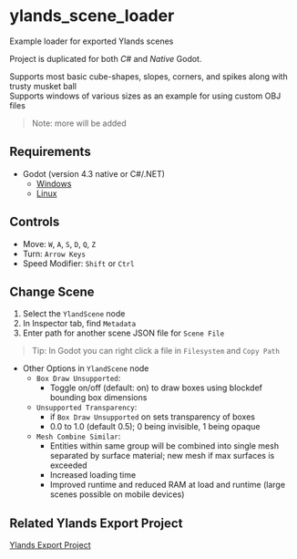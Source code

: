 # ylands_scene_loader
Example loader for exported Ylands scenes

Project is duplicated for both *C#* and *Native* Godot.

Supports most basic cube-shapes, slopes, corners, and spikes along with trusty musket ball<br/>
Supports windows of various sizes as an example for using custom OBJ files
> Note: more will be added

## Requirements
* Godot (version 4.3 native or C#/.NET)
  * [Windows](https://godotengine.org/download/windows/)
  * [Linux](https://godotengine.org/download/linux/)

## Controls
* Move: `W`, `A`, `S`, `D`, `Q`, `Z`
* Turn: `Arrow Keys`
* Speed Modifier: `Shift` or `Ctrl`

## Change Scene
1. Select the `YlandScene` node
1. In Inspector tab, find `Metadata`
1. Enter path for another scene JSON file for `Scene File`
  > Tip: In Godot you can right click a file in `Filesystem` and `Copy Path`

* Other Options in `YlandScene` node
  * `Box Draw Unsupported`:
    * Toggle on/off (default: on) to draw boxes using blockdef bounding box dimensions
  * `Unsupported Transparency`:
    * if `Box Draw Unsupported` on sets transparency of boxes
    * 0.0 to 1.0 (default 0.5); 0 being invisible, 1 being opaque
  * `Mesh Combine Similar`:
    * Entities within same group will be combined into single mesh separated by surface material; new mesh if max surfaces is exceeded
    * Increased loading time
    * Improved runtime and reduced RAM at load and runtime (large scenes possible on mobile devices)

## Related Ylands Export Project
[Ylands Export Project](https://github.com/BinarySemaphore/ylands_exporter)
